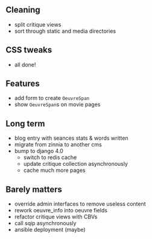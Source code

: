 ## Cleaning

- split critique views
- sort through static and media directories


## CSS tweaks

- all done!


## Features

- add form to create `OeuvreSpan`
- show `OeuvreSpan`s on movie pages


## Long term

- blog entry with seances stats & words written
- migrate from zinnia to another cms
- bump to django 4.0
    - switch to redis cache
    - update critique collection asynchronously
    - cache much more pages


## Barely matters

- override admin interfaces to remove useless content
- rework oeuvre_info into oeuvre fields
- refactor critique views with CBVs
- call sqip asynchronously
- ansible deployment (maybe)
